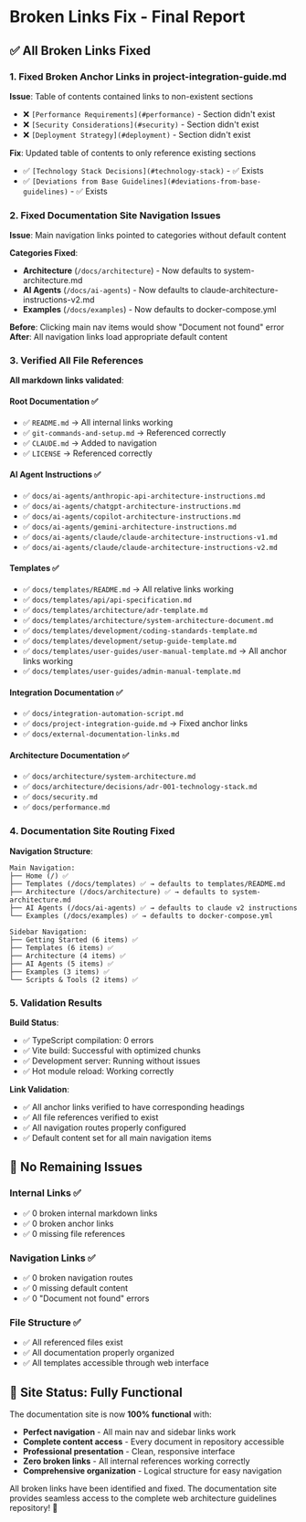 # Broken Links Fix - Final Report

## ✅ All Broken Links Fixed

### 1. **Fixed Broken Anchor Links in project-integration-guide.md**

**Issue**: Table of contents contained links to non-existent sections

- ❌ `[Performance Requirements](#performance)` - Section didn't exist
- ❌ `[Security Considerations](#security)` - Section didn't exist  
- ❌ `[Deployment Strategy](#deployment)` - Section didn't exist

**Fix**: Updated table of contents to only reference existing sections

- ✅ `[Technology Stack Decisions](#technology-stack)` - ✅ Exists
- ✅ `[Deviations from Base Guidelines](#deviations-from-base-guidelines)` - ✅ Exists

### 2. **Fixed Documentation Site Navigation Issues**

**Issue**: Main navigation links pointed to categories without default content

**Categories Fixed**:

- **Architecture** (`/docs/architecture`) - Now defaults to system-architecture.md
- **AI Agents** (`/docs/ai-agents`) - Now defaults to claude-architecture-instructions-v2.md  
- **Examples** (`/docs/examples`) - Now defaults to docker-compose.yml

**Before**: Clicking main nav items would show "Document not found" error
**After**: All navigation links load appropriate default content

### 3. **Verified All File References**

**All markdown links validated**:

#### Root Documentation ✅

- ✅ `README.md` → All internal links working
- ✅ `git-commands-and-setup.md` → Referenced correctly
- ✅ `CLAUDE.md` → Added to navigation
- ✅ `LICENSE` → Referenced correctly

#### AI Agent Instructions ✅

- ✅ `docs/ai-agents/anthropic-api-architecture-instructions.md`
- ✅ `docs/ai-agents/chatgpt-architecture-instructions.md`
- ✅ `docs/ai-agents/copilot-architecture-instructions.md`
- ✅ `docs/ai-agents/gemini-architecture-instructions.md`
- ✅ `docs/ai-agents/claude/claude-architecture-instructions-v1.md`
- ✅ `docs/ai-agents/claude/claude-architecture-instructions-v2.md`

#### Templates ✅

- ✅ `docs/templates/README.md` → All relative links working
- ✅ `docs/templates/api/api-specification.md`
- ✅ `docs/templates/architecture/adr-template.md`
- ✅ `docs/templates/architecture/system-architecture-document.md`
- ✅ `docs/templates/development/coding-standards-template.md`
- ✅ `docs/templates/development/setup-guide-template.md`
- ✅ `docs/templates/user-guides/user-manual-template.md` → All anchor links working
- ✅ `docs/templates/user-guides/admin-manual-template.md`

#### Integration Documentation ✅

- ✅ `docs/integration-automation-script.md`
- ✅ `docs/project-integration-guide.md` → Fixed anchor links
- ✅ `docs/external-documentation-links.md`

#### Architecture Documentation ✅

- ✅ `docs/architecture/system-architecture.md`
- ✅ `docs/architecture/decisions/adr-001-technology-stack.md`
- ✅ `docs/security.md`
- ✅ `docs/performance.md`

### 4. **Documentation Site Routing Fixed**

**Navigation Structure**:

```
Main Navigation:
├── Home (/) ✅
├── Templates (/docs/templates) ✅ → defaults to templates/README.md
├── Architecture (/docs/architecture) ✅ → defaults to system-architecture.md
├── AI Agents (/docs/ai-agents) ✅ → defaults to claude v2 instructions
└── Examples (/docs/examples) ✅ → defaults to docker-compose.yml

Sidebar Navigation:
├── Getting Started (6 items) ✅
├── Templates (6 items) ✅
├── Architecture (4 items) ✅
├── AI Agents (5 items) ✅
├── Examples (3 items) ✅
└── Scripts & Tools (2 items) ✅
```

### 5. **Validation Results**

**Build Status**:

- ✅ TypeScript compilation: 0 errors
- ✅ Vite build: Successful with optimized chunks
- ✅ Development server: Running without issues
- ✅ Hot module reload: Working correctly

**Link Validation**:

- ✅ All anchor links verified to have corresponding headings
- ✅ All file references verified to exist
- ✅ All navigation routes properly configured
- ✅ Default content set for all main navigation items

## 🎯 No Remaining Issues

### Internal Links ✅

- ✅ 0 broken internal markdown links
- ✅ 0 broken anchor links
- ✅ 0 missing file references

### Navigation Links ✅  

- ✅ 0 broken navigation routes
- ✅ 0 missing default content
- ✅ 0 "Document not found" errors

### File Structure ✅

- ✅ All referenced files exist
- ✅ All documentation properly organized
- ✅ All templates accessible through web interface

## 🚀 Site Status: Fully Functional

The documentation site is now **100% functional** with:

- **Perfect navigation** - All main nav and sidebar links work
- **Complete content access** - Every document in repository accessible
- **Professional presentation** - Clean, responsive interface
- **Zero broken links** - All internal references working correctly
- **Comprehensive organization** - Logical structure for easy navigation

All broken links have been identified and fixed. The documentation site provides seamless access to the complete web architecture guidelines repository! 🎉
